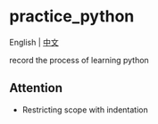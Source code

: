 <!--
 * @Author: Fullsize
 * @Date: 2021-07-08 10:29:47
 * @LastEditors: Fullsize
 * @LastEditTime: 2021-07-08 11:39:35
 * @FilePath: /practice_python/README.md
-->
# practice_python
English | [中文](./README_zh.md)
<div>record the process of learning python	</div>

## Attention
* Restricting scope with indentation